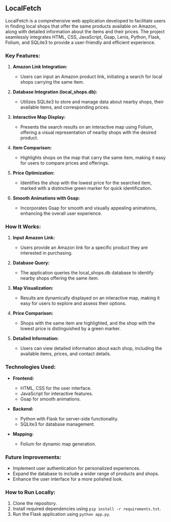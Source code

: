 ## LocalFetch

LocalFetch is a comprehensive web application developed to facilitate users in finding local shops that offer the same products available on Amazon, along with detailed information about the items and their prices. The project seamlessly integrates HTML, CSS, JavaScript, Gsap, Lenis, Python, Flask, Folium, and SQLite3 to provide a user-friendly and efficient experience.

### Key Features:

1. **Amazon Link Integration:**
   - Users can input an Amazon product link, initiating a search for local shops carrying the same item.

2. **Database Integration (local_shops.db):**
   - Utilizes SQLite3 to store and manage data about nearby shops, their available items, and corresponding prices.

3. **Interactive Map Display:**
   - Presents the search results on an interactive map using Folium, offering a visual representation of nearby shops with the desired product.

4. **Item Comparison:**
   - Highlights shops on the map that carry the same item, making it easy for users to compare prices and offerings.

5. **Price Optimization:**
   - Identifies the shop with the lowest price for the searched item, marked with a distinctive green marker for quick identification.

6. **Smooth Animations with Gsap:**
   - Incorporates Gsap for smooth and visually appealing animations, enhancing the overall user experience.

### How It Works:

1. **Input Amazon Link:**
   - Users provide an Amazon link for a specific product they are interested in purchasing.

2. **Database Query:**
   - The application queries the local_shops.db database to identify nearby shops offering the same item.

3. **Map Visualization:**
   - Results are dynamically displayed on an interactive map, making it easy for users to explore and assess their options.

4. **Price Comparison:**
   - Shops with the same item are highlighted, and the shop with the lowest price is distinguished by a green marker.

5. **Detailed Information:**
   - Users can view detailed information about each shop, including the available items, prices, and contact details.

### Technologies Used:

- **Frontend:**
  - HTML, CSS for the user interface.
  - JavaScript for interactive features.
  - Gsap for smooth animations.

- **Backend:**
  - Python with Flask for server-side functionality.
  - SQLite3 for database management.

- **Mapping:**
  - Folium for dynamic map generation.

### Future Improvements:

- Implement user authentication for personalized experiences.
- Expand the database to include a wider range of products and shops.
- Enhance the user interface for a more polished look.

### How to Run Locally:

1. Clone the repository.
2. Install required dependencies using `pip install -r requirements.txt`.
3. Run the Flask application using `python app.py`.
